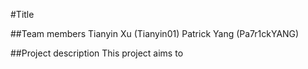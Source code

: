 #Title
  
  
##Team members
  Tianyin Xu (Tianyin01)
  Patrick Yang (Pa7r1ckYANG)

##Project description
  This project aims to 

